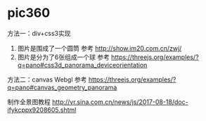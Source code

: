 # pic360

方法一：div+css3实现

1. 图片是围成了一个圆筒  参考 http://show.im20.com.cn/zwj/ 
2. 图片是分为了6张组成一个球 参考 https://threejs.org/examples/?q=pano#css3d_panorama_deviceorientation 

方法二：canvas Webgl  参考 https://threejs.org/examples/?q=pano#canvas_geometry_panorama



制作全景图教程 http://vr.sina.com.cn/news/js/2017-08-18/doc-ifykcppx9208605.shtml